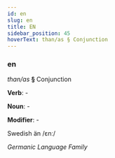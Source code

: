 ```yaml
---
id: en
slug: en
title: EN
sidebar_position: 45
hoverText: than/as § Conjunction
---
```


### en

*than/as* **§** Conjunction

**Verb**: -

**Noun**: -

**Modifier**: -

Swedish än /ɛnː/

*Germanic Language Family*